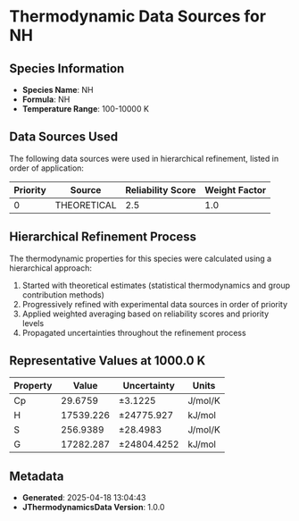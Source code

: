 # Thermodynamic Data Sources for NH

## Species Information
- **Species Name**: NH
- **Formula**: NH
- **Temperature Range**: 100-10000 K

## Data Sources Used
The following data sources were used in hierarchical refinement, listed in order of application:

| Priority | Source | Reliability Score | Weight Factor |
|----------|--------|-------------------|---------------|
| 0 | THEORETICAL | 2.5 | 1.0 |

## Hierarchical Refinement Process
The thermodynamic properties for this species were calculated using a hierarchical approach:

1. Started with theoretical estimates (statistical thermodynamics and group contribution methods)
2. Progressively refined with experimental data sources in order of priority
3. Applied weighted averaging based on reliability scores and priority levels
4. Propagated uncertainties throughout the refinement process

## Representative Values at 1000.0 K
| Property | Value | Uncertainty | Units |
|----------|-------|-------------|-------|
| Cp | 29.6759 | ±3.1225 | J/mol/K |
| H | 17539.226 | ±24775.927 | kJ/mol |
| S | 256.9389 | ±28.4983 | J/mol/K |
| G | 17282.287 | ±24804.4252 | kJ/mol |

## Metadata
- **Generated**: 2025-04-18 13:04:43
- **JThermodynamicsData Version**: 1.0.0
